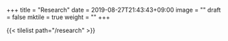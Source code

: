 +++
title =  "Research"
date = 2019-08-27T21:43:43+09:00
image = ""
draft = false
mktile = true
weight = ""
+++

{{< tilelist path="/research" >}}
